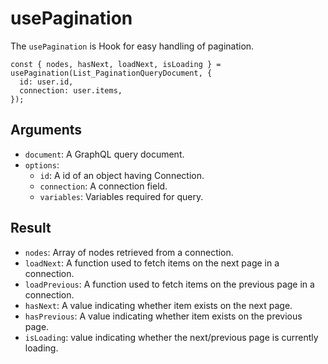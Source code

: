 # usePagination

The `usePagination` is Hook for easy handling of pagination.

```tsx
const { nodes, hasNext, loadNext, isLoading } = usePagination(List_PaginationQueryDocument, {
  id: user.id,
  connection: user.items,
});
```

## Arguments
- `document`: A GraphQL query document.
- `options`:
  - `id`: A id of an object having Connection.
  - `connection`: A connection field.
  - `variables`: Variables required for query.


## Result
- `nodes`: Array of nodes retrieved from a connection.
- `loadNext`: A function used to fetch items on the next page in a connection.
- `loadPrevious`: A function used to fetch items on the previous page in a connection.
- `hasNext`: A value indicating whether item exists on the next page.
- `hasPrevious`: A value indicating whether item exists on the previous page.
- `isLoading`:   value indicating whether the next/previous page is currently loading.
